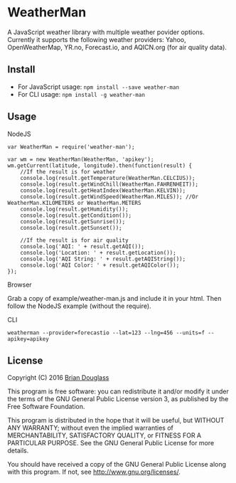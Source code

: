 # WeatherMan

A JavaScript weather library with multiple weather povider options. Currently it
supports the following weather providers: Yahoo, OpenWeatherMap, YR.no, Forecast.io,
and AQICN.org (for air quality data).

## Install

* For JavaScript usage: `npm install --save weather-man`
* For CLI usage: `npm install -g weather-man`

## Usage

NodeJS

~~~
var WeatherMan = require('weather-man');

var wm = new WeatherMan(WeatherMan, 'apikey');
wm.getCurrent(latitude, longitude).then(function(result) {
    //If the result is for weather
    console.log(result.getTemperature(WeatherMan.CELCIUS));
    console.log(result.getWindChill(WeatherMan.FAHRENHEIT));
    console.log(result.getHeatIndex(WeatherMan.KELVIN));
    console.log(result.getWindSpeed(WeatherMan.MILES)); //Or WeatherMan.KILOMETERS or WeatherMan.METERS
    console.log(result.getHumidity());
    console.log(result.getCondition());
    console.log(result.getSunrise());
    console.log(result.getSunset());

    //If the result is for air quality
    console.log('AQI: ' + result.getAQI());
    console.log('Location: ' + result.getLocation());
    console.log('AQI String: ' + result.getAQIString());
    console.log('AQI Color: ' + result.getAQIColor());
});
~~~

Browser

Grab a copy of example/weather-man.js and include it in your html.
Then follow the NodeJS example (without the require).

CLI

`weatherman --provider=forecastio --lat=123 --lng=456 --units=f --apikey=apikey`

## License

Copyright (C) 2016 [Brian Douglass](http://bhdouglass.com/)

This program is free software: you can redistribute it and/or modify it under the terms of the GNU General Public License version 3, as published
by the Free Software Foundation.

This program is distributed in the hope that it will be useful, but WITHOUT ANY WARRANTY; without even the implied warranties of MERCHANTABILITY, SATISFACTORY QUALITY, or FITNESS FOR A PARTICULAR PURPOSE.  See the GNU General Public License for more details.

You should have received a copy of the GNU General Public License along with this program.  If not, see <http://www.gnu.org/licenses/>.
